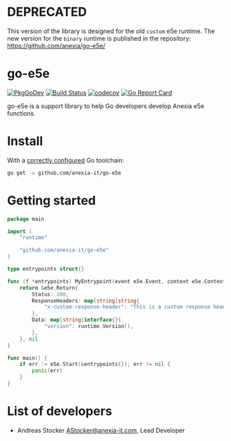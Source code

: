 # DEPRECATED
This version of the library is designed for the old `custom` e5e runtime. The new version for the `binary` runtime is
published in the repository: https://github.com/anexia/go-e5e/

go-e5e
======

[![PkgGoDev](https://pkg.go.dev/badge/github.com/anexia-it/go-e5e)](https://pkg.go.dev/github.com/anexia-it/go-e5e)
[![Build Status](https://travis-ci.org/anexia-it/go-e5e.svg?branch=master)](https://travis-ci.org/anexia-it/go-e5e)
[![codecov](https://codecov.io/gh/anexia-it/go-e5e/branch/master/graph/badge.svg)](https://codecov.io/gh/anexia-it/go-e5e)
[![Go Report Card](https://goreportcard.com/badge/github.com/anexia-it/go-e5e)](https://goreportcard.com/report/github.com/anexia-it/go-e5e)

go-e5e is a support library to help Go developers develop Anexia e5e functions.

# Install

With a [correctly configured](https://golang.org/doc/install#testing) Go toolchain:

```sh
go get -u github.com/anexia-it/go-e5e
```

# Getting started

```go
package main

import (
	"runtime"

	"github.com/anexia-it/go-e5e"
)

type entrypoints struct{}

func (f *entrypoints) MyEntrypoint(event e5e.Event, context e5e.Context) (*e5e.Return, error) {
	return &e5e.Return{
		Status: 200,
		ResponseHeaders: map[string]string{
			"x-custom-response-header": "This is a custom response header",
		},
		Data: map[string]interface{}{
			"version": runtime.Version(),
		},
	}, nil
}

func main() {
	if err := e5e.Start(&entrypoints{}); err != nil {
		panic(err)
	}
}
```

# List of developers

* Andreas Stocker <AStocker@anexia-it.com>, Lead Developer
